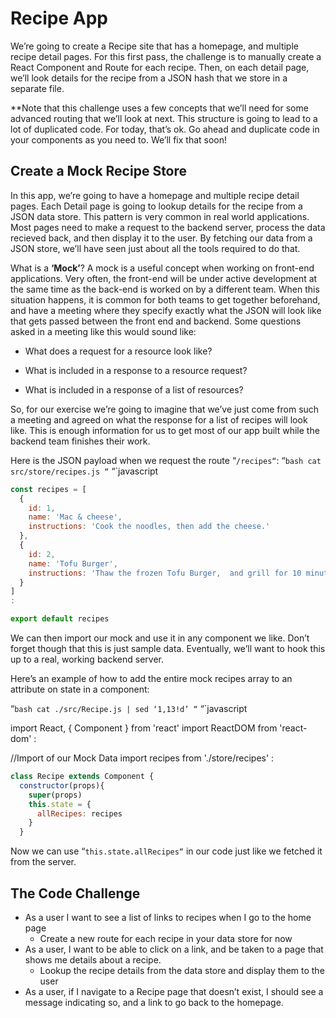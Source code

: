 # Recipe App

We’re going to create a Recipe site that has a homepage, and multiple recipe detail pages. For this first pass, the challenge is to manually create a React Component and Route for each recipe. Then, on each detail page, we’ll look details for the recipe from a JSON hash that we store in a separate file.

**Note that this challenge uses a few concepts that we’ll need for some advanced routing that we’ll look at next. This structure is going to lead to a lot of duplicated code. For today, that’s ok. Go ahead and duplicate code in your components as you need to. We’ll fix that soon!

## Create a Mock Recipe Store

In this app, we’re going to have a homepage and multiple recipe detail pages. Each Detail page is going to lookup details for the recipe from a JSON data store. This pattern is very common in real world applications. Most pages need to make a request to the backend server, process the data recieved back, and then display it to the user. By fetching our data from a JSON store, we’ll have seen just about all the tools required to do that.

What is a **‘Mock’**? A mock is a useful concept when working on front-end applications. Very often, the front-end will be under active development at the same time as the back-end is worked on by a different team. When this situation happens, it is common for both teams to get together beforehand, and have a meeting where they specify exactly what the JSON will look like that gets passed between the front end and backend. Some questions asked in a meeting like this would sound like:

- What does a request for a resource look like?
-  What is included in a response to a resource request?

- What is included in a response of a list of resources?

So, for our exercise we’re going to imagine that we’ve just come from such a meeting and agreed on what the response for a list of recipes will look like. This is enough information for us to get most of our app built while the backend team finishes their work.

Here is the JSON payload when we request the route “`/recipes“`: “`bash cat src/store/recipes.js “` “`javascript

```javascript
const recipes = [
  {
    id: 1,
    name: 'Mac & cheese',
    instructions: 'Cook the noodles, then add the cheese.'
  },
  {
    id: 2,
    name: 'Tofu Burger',
    instructions: 'Thaw the frozen Tofu Burger,  and grill for 10 minutes.'
  }
]
:

export default recipes
```

We can then import our mock and use it in any component we like. Don’t forget though that this is just sample data. Eventually, we’ll want to hook this up to a real, working backend server.

Here’s an example of how to add the entire mock recipes array to an attribute on state in a component:

“`bash cat ./src/Recipe.js | sed ‘1,13!d’ “` “`javascript

import React, { Component } from 'react'
import ReactDOM from 'react-dom'
:

//Import of our Mock Data
import recipes from './store/recipes'
:

```jsx
class Recipe extends Component {
  constructor(props){
    super(props)
    this.state = {
      allRecipes: recipes
    }
  }
```

 Now we can use “`this.state.allRecipes“` in our code just like we fetched it from the server.

## The Code Challenge

- As a user I want to see a list of links to recipes when I go to the home page
  - Create a new route for each recipe in your data store for now
- As a user, I want to be able to click on a link, and be taken to a page that shows me details about a recipe.
  - Lookup the recipe details from the data store and display them to the user
- As a user, if I navigate to a Recipe page that doesn’t exist, I should see a message indicating so, and a link to go back to the homepage.